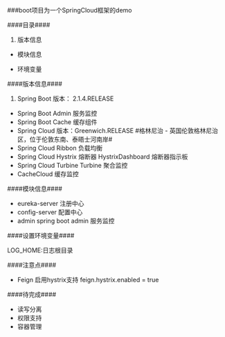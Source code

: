 

###boot项目为一个SpringCloud框架的demo

####目录####

1. 版本信息

- 模块信息

- 环境变量

####版本信息####

1. Spring Boot 版本： 2.1.4.RELEASE
- Spring Boot Admin 服务监控
- Spring Boot Cache 缓存组件
- Spring Cloud 版本：Greenwich.RELEASE  #格林尼治 - 英国伦敦格林尼治区，位于伦敦东南、泰晤士河南岸#
- Spring Cloud Ribbon 负载均衡
- Spring Cloud Hystrix 熔断器  HystrixDashboard 熔断器指示板
- Spring Cloud Turbine Turbine 聚合监控
- CacheCloud    缓存监控 

####模块信息####

- eureka-server 注册中心
- config-server 配置中心
- admin         spring boot admin 服务监控


####设置环境变量####

LOG_HOME:日志根目录

####注意点####
- Feign 启用hystrix支持
  feign.hystrix.enabled = true


####待完成####
- 读写分离
- 权限支持
- 容器管理
 